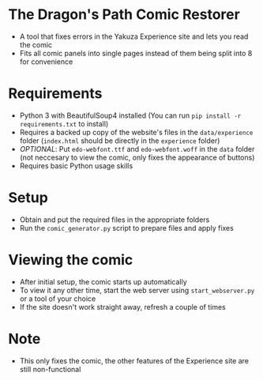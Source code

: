 # The Dragon's Path Comic Restorer

-   A tool that fixes errors in the Yakuza Experience site and lets you read the comic
-   Fits all comic panels into single pages instead of them being split into 8 for convenience

# Requirements

-   Python 3 with BeautifulSoup4 installed (You can run `pip install -r requirements.txt` to install)
-   Requires a backed up copy of the website's files in the `data/experience` folder (`index.html` should be directly in the `experience` folder)
-   *OPTIONAL*: Put `edo-webfont.ttf` and `edo-webfont.woff` in the `data` folder (not neccesary to view the comic, only fixes the appearance of buttons)
-   Requires basic Python usage skills

# Setup

-   Obtain and put the required files in the appropriate folders
-   Run the `comic_generator.py` script to prepare files and apply fixes

# Viewing the comic

-   After initial setup, the comic starts up automatically
-   To view it any other time, start the web server using `start_webserver.py` or a tool of your choice
-   If the site doesn't work straight away, refresh a couple of times

# Note

-   This only fixes the comic, the other features of the Experience site are still non-functional
